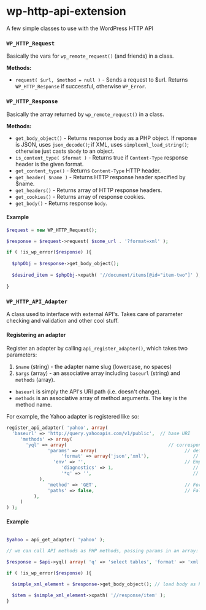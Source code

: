 wp-http-api-extension
=====================

A few simple classes to use with the WordPress HTTP API


### `WP_HTTP_Request`

Basically the vars for `wp_remote_request()` (and friends) in a class.

**Methods:**

 * `request( $url, $method = null )` - Sends a request to $url. Returns `WP_HTTP_Response` if successful, otherwise `WP_Error`.


### `WP_HTTP_Response`

Basically the array returned by `wp_remote_request()` in a class.

**Methods:**
 
 * `get_body_object()` - Returns response body as a PHP object. If reponse is JSON, uses `json_decode()`; if XML, uses `simplexml_load_string()`; otherwise just casts `$body` to an object.
 * `is_content_type( $format )` - Returns true if `Content-Type` response header is the given format.
 * `get_content_type()` - Returns `Content-Type` HTTP header.
 * `get_header( $name )` - Returns HTTP response header specified by $name.
 * `get_headers()` - Returns array of HTTP response headers.
 * `get_cookies()` - Returns array of response cookies.
 * `get_body()` - Returns response `body`.


#### Example

```php
$request = new WP_HTTP_Request();

$response = $request->request( $some_url . '?format=xml' );

if ( !is_wp_error($response) ){
  
  $phpObj = $response->get_body_object();
  
  $desired_item = $phpObj->xpath( '//document/items[@id="item-two"]' );
  
}
```

### `WP_HTTP_API_Adapter`

A class used to interface with external API's. Takes care of parameter checking and validation and other cool stuff.

#### Registering an adapter

Register an adapter by calling `api_register_adapter()`, which takes two parameters:

 1. `$name` (string) - the adapter name slug (lowercase, no spaces)
 2. `$args` (array) - an associative array including `baseurl` (string) and `methods` (array).
 
 * `baseurl` is simply the API's URI path (i.e. doesn't change).
 * `methods` is an associative array of method arguments. The key is the method name.

For example, the Yahoo adapter is registered like so:

```php
register_api_adapter( 'yahoo', array(
  'baseurl' => 'http://query.yahooapis.com/v1/public',  // base URI
	 'methods' => array(
	   'yql' => array(                                     // corresponds to "http://query.yahooapis.com/v1/public/yql"
			   'params' => array(                                // define all possible parameters
				    'format' => array('json','xml'),                // pass an array to restrict valid param values
			   	 'env' => '',                                    // Empty string ('') means must pass string
			    	'diagnostics' => 1,                             // 1 or 0 means must pass boolean
			    	'*q' => '',                                     // Asterik (*) before parameter means required
		    ),
			   'method' => 'GET',                                // For completeness (GET is default)
			   'paths' => false,                                 // False means no additional URI components allowed (e.g. '../yql/something')
		  ),
	 )
) );

```

#### Example

```php

$yahoo = api_get_adapter( 'yahoo' );

// we can call API methods as PHP methods, passing params in an array:

$response = $api->yql( array( 'q' => 'select tables', 'format' => 'xml' ) );

if ( !is_wp_error($response) ){

  $simple_xml_element = $response->get_body_object(); // load body as PHP object

  $item = $simple_xml_element->xpath( '//response/item' );
}

```


